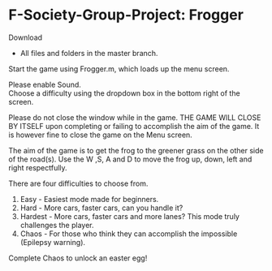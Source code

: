 # F-Society-Group-Project: Frogger

Download 
- All files and folders in the master branch.

Start the game using Frogger.m, which loads up the menu screen.

Please enable Sound.        
Choose a difficulty using the dropdown box in the bottom right of the screen.

Please do not close the window while in the game. THE GAME WILL CLOSE BY ITSELF upon completing or failing to accomplish the aim of the game.
It is however fine to close the game on the Menu screen.

The aim of the game is to get the frog to the greener grass on the other side of the road(s).
Use the W ,S, A and D to move the frog up, down, left and right respectfully.

There are four difficulties to choose from.
1. Easy - Easiest mode made for beginners.
2. Hard - More cars, faster cars, can you handle it?
3. Hardest - More cars, faster cars and more lanes? This mode truly challenges the player.
4. Chaos - For those who think they can accomplish the impossible (Epilepsy warning).

Complete Chaos to unlock an easter egg!
